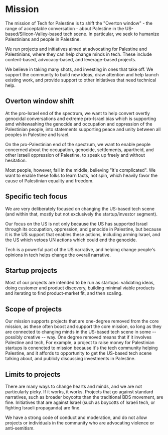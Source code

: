 # Mission

The mission of Tech for Palestine is to shift the "Overton window" - the range of acceptable
conversation - about Palestine in the US-based/Silicon-Valley-based tech scene. In particular,
we seek to humanize Palestinians and people in Palestine.

We run projects and initiatives aimed at advocating for Palestine and Palestinians, where they
can help change minds in tech. These include content-based, advocacy-based, and leverage-based
projects.

We believe in taking many shots, and investing in ones that take off. We support the community
to build new ideas, draw attention and help launch existing work, and provide support to other
initiatives that need technical help.

## Overton window shift

At the pro-Israel end of the spectrum, we want to help convert overtly genocidal conversations
and extreme pro-Israel bias which is supporting amd whitewashing the genocide and occupation 
and oppression of the Palestinian people, into statements supporting peace and unity between
all peoples in Palestine and Israel.

On the pro-Palestinian end of the spectrum, we want to enable people concerned about the occupation,
genocide, settlements, apartheid, and other Israeli oppression of Palestine, to speak up freely and
without hesitation.

Most people, however, fall in the middle, believing "it's complicated". We want to enable these folks
to learn facts, not spin, which heavily favor the cause of Palestinian equality and freedom.

## Specific tech focus

We are very deliberately focused on changing the US-based tech scene (and within that, mostly but not
exclusively the startup/investor segment).

Our focus on the US is not only because the US has supported Israel through its occupation, 
oppression, and genocide in Palestine, but because it is the US support that enables these actions,
including arming Israel, and the US which vetoes UN actions which could end the genocide.

Tech is a powerful part of the US narrative, and helping change people's opinions in tech helps
change the overall narrative.

## Startup projects

Most of our projects are intended to be run as startups: validating ideas, doing customer and
product discovery, building minimal viable products and iterating to find product-market fit,
and then scaling.

## Scope of projects

Our mission supports projects that are one-degree removed from the core mission, as these often
boost and support the core mission, so long as they are connected to changing minds in the US-based
tech scene in some -- possibly creative -- way. One degree removed means that if it involves Palestine
and tech, For example, a project to raise money for Palestinian startups is conencted to mission because 
it's the tech community helping Palestine, and it affords to opportunity to get the US-based tech scene 
talking about, and publicly discussing investments in Palestine.

## Limits to projects

There are many ways to change hearts and minds, and we are not particularly picky. If it works, it works. 
Projects that go against standard narratives, such as broader boycotts than the traditional BDS movement,
are fine. Initiatives that are against Israel (such as boycotts of Israeli tech, or fighting Israeli
propaganda) are fine.

We have a strong code of conduct and moderation, and do not allow projects or individuals in the community
who are advocating violence or anti-semitism.
